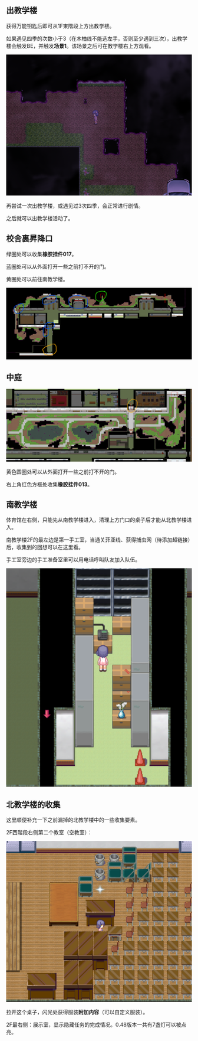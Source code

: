 ## 出教学楼

获得万能钥匙后即可从1F東階段上方出教学楼。

如果遇见四季的次数小于3（在木柚线不能选左手，否则至少遇到三次），出教学楼会触发BE，并触发**场景1**。该场景之后可在教学楼右上方观看。

![1725619337354](image/06出教学楼剧情/1725619337354.png)

再尝试一次出教学楼，或遇见过3次四季，会正常进行剧情。

之后就可以出教学楼活动了。

## 校舎裏昇降口

绿圈处可以收集**橡胶挂件017**。

蓝圈处可以从外面打开一些之前打不开的门。

黄圈处可以前往南教学楼。

![1725620287450](image/06出教学楼剧情/1725620287450.png)

## 中庭

![1725620824166](image/06出教学楼剧情/1725620824166.png)

黄色圆圈处可以从外面打开一些之前打不开的门。

右上角红色方框处收集**橡胶挂件013**。

## 南教学楼

体育馆在右侧，只能先从南教学楼进入，清理上方门口的桌子后才能从北教学楼进入。

南教学楼2F的最左边是第一手工室，当通关菲亚线、获得捕虫网（待添加超链接）后，收集到的回想可以在这里看。

手工室旁边的手工准备室里可以用电话呼叫队友加入队伍。

![1725621592342](image/06出教学楼剧情/1725621592342.png)

## 北教学楼的收集

这里顺便补充一下之前漏掉的北教学楼中的一些收集要素。

2F西階段右侧第二个教室（空教室）：

![1725622472209](image/06出教学楼剧情/1725622472209.png)

拉开这个桌子，闪光处获得服装**附加内容**（可以自定义服装）。

2F最右侧：展示室，显示隐藏任务的完成情况。0.48版本一共有7盏灯可以被点亮。
